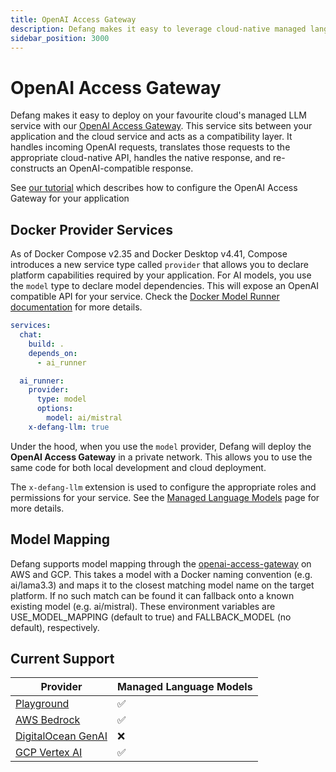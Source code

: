 ```yaml
---
title: OpenAI Access Gateway
description: Defang makes it easy to leverage cloud-native managed language models for your OpenAI-compatible application.
sidebar_position: 3000
---
```


# OpenAI Access Gateway

Defang makes it easy to deploy on your favourite cloud's managed LLM service with our [OpenAI Access Gateway](https://github.com/DefangLabs/openai-access-gateway). This service sits between your application and the cloud service and acts as a compatibility layer.
It handles incoming OpenAI requests, translates those requests to the appropriate cloud-native API, handles the native response, and re-constructs an OpenAI-compatible response.

See [our tutorial](/docs/tutorials/deploy-openai-apps) which describes how to configure the OpenAI Access Gateway for your application

## Docker Provider Services

As of Docker Compose v2.35 and Docker Desktop v4.41, Compose introduces a new service type called `provider` that allows you to declare platform capabilities required by your application.
For AI models, you use the `model` type to declare model dependencies. This will expose an OpenAI compatible API for your service. Check the [Docker Model Runner documentation](https://docs.docker.com/compose/how-tos/model-runner/) for more details.

```yaml
services:
  chat:
    build: .
    depends_on:
      - ai_runner

  ai_runner:
    provider:
      type: model
      options:
        model: ai/mistral
    x-defang-llm: true
```

Under the hood, when you use the `model` provider, Defang will deploy the **OpenAI Access Gateway** in a private network. This allows you to use the same code for both local development and cloud deployment.

The `x-defang-llm` extension is used to configure the appropriate roles and permissions for your service. See the [Managed Language Models](/docs/concepts/managed-llms/managed-language-models/) page for more details.

## Model Mapping

Defang supports model mapping through the [openai-access-gateway](https://github.com/DefangLabs/openai-access-gateway) on AWS and GCP. This takes a model with a Docker naming convention (e.g. ai/lama3.3) and maps it to the closest matching model name on the target platform. If no such match can be found it can fallback onto a known existing model (e.g. ai/mistral). These environment variables are USE_MODEL_MAPPING (default to true) and FALLBACK_MODEL (no default), respectively.

## Current Support

| Provider | Managed Language Models |
| --- | --- |
| [Playground](/docs/providers/playground#managed-services) | ✅ |
| [AWS Bedrock](/docs/providers/aws#managed-llms) | ✅ |
| [DigitalOcean GenAI](/docs/providers/digitalocean#future-improvements) | ❌ |
| [GCP Vertex AI](/docs/providers/gcp#managed-llms) | ✅ |
